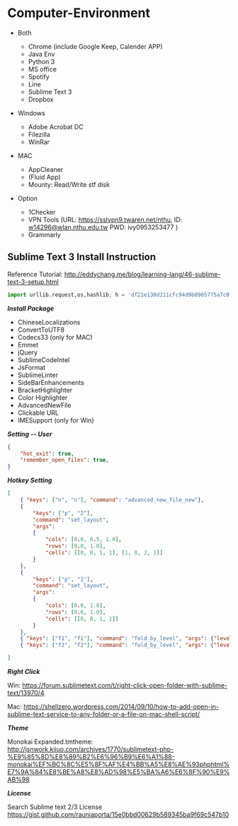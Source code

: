 # Computer-Environment
* Both
  * Chrome (include Google Keep, Calender APP)
  * Java Env
  * Python 3
  * MS office
  * Spotify
  * Line
  * Sublime Text 3
  * Dropbox
* Windows
  * Adobe Acrobat DC
  * Filezilla
  * WinRar
* MAC
  * AppCleaner
  * (Fluid App)
  * Mounty: Read/Write stf disk

* Option
  * 1Checker
  * VPN Tools (URL: https://sslvpn9.twaren.net/nthu, ID: w14296@wlan.nthu.edu.tw PWD: ivy0953253477 )
  * Grammarly
  
## Sublime Text 3 Install Instruction
Reference Tutorial: http://eddychang.me/blog/learning-lang/46-sublime-text-3-setup.html 
```Python
import urllib.request,os,hashlib; h = 'df21e130d211cfc94d9b0905775a7c0f' + '1e3d39e33b79698005270310898eea76'; pf = 'Package Control.sublime-package'; ipp = sublime.installed_packages_path(); urllib.request.install_opener( urllib.request.build_opener( urllib.request.ProxyHandler()) ); by = urllib.request.urlopen( 'http://packagecontrol.io/' + pf.replace(' ', '%20')).read(); dh = hashlib.sha256(by).hexdigest(); print('Error validating download (got %s instead of %s), please try manual install' % (dh, h)) if dh != h else open(os.path.join( ipp, pf), 'wb' ).write(by)
```
___Install Package___
* ChineseLocalizations
* ConvertToUTF8
* Codecs33 (only for MAC)
* Emmet
* jQuery
* SublimeCodeIntel
* JsFormat
* SublimeLinter
* SideBarEnhancements
* BracketHighlighter
* Color Highlighter
* AdvancedNewFile
* Clickable URL
* IMESupport (only for Win)

___Setting -- User___
```Json
{
	"hot_exit": true,
	"remember_open_files": true,
}
```

___Hotkey Setting___
```Json
[
	{ "keys": ["n", "n"], "command": "advanced_new_file_new"},
	{
		"keys": ["p", "2"],
		"command": "set_layout",
		"args":
		{
			"cols": [0.0, 0.5, 1.0],
			"rows": [0.0, 1.0],
			"cells": [[0, 0, 1, 1], [1, 0, 2, 1]]
		}
	},
	{
		"keys": ["p", "1"],
		"command": "set_layout",
		"args":
		{
			"cols": [0.0, 1.0],
			"rows": [0.0, 1.0],
			"cells": [[0, 0, 1, 1]]
		}
	},	
	{ "keys": ["f1", "f1"], "command": "fold_by_level", "args": {"level": 1} },
	{ "keys": ["f2", "f2"], "command": "fold_by_level", "args": {"level": 2} },

]
```

___Right Click___

Win: https://forum.sublimetext.com/t/right-click-open-folder-with-sublime-text/13970/4   

Mac: https://shellzero.wordpress.com/2014/09/10/how-to-add-open-in-sublime-text-service-to-any-folder-or-a-file-on-mac-shell-script/ 

___Theme___

Monokai Expanded.tmtheme: http://jsnwork.kiiuo.com/archives/1770/sublimetext-php-%E9%85%8D%E8%89%B2%E6%96%B9%E6%A1%88-monokai%EF%BC%8C%E5%8F%AF%E4%BB%A5%E8%AE%93phphtml%E7%9A%84%E8%BE%A8%E8%AD%98%E5%BA%A6%E6%8F%90%E9%AB%98

___License___

Search Sublime text 2/3 License
https://gist.github.com/rauniaporta/15e0bbd00629b589345ba9f69c547b10




